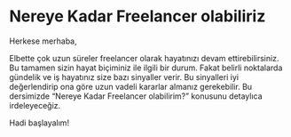 # Nereye Kadar Freelancer olabiliriz

Herkese merhaba,

Elbette çok uzun süreler freelancer olarak hayatınızı devam ettirebilirsiniz. Bu tamamen sizin hayat biçiminiz ile ilgili bir durum. Fakat belirli noktalarda gündelik ve iş hayatınız size bazı sinyaller verir. Bu sinyalleri iyi değerlendirip ona göre uzun vadeli kararlar almanız gerekebilir. Bu dersimizde “Nereye Kadar Freelancer olabilirim?” konusunu detaylıca irdeleyeceğiz.

Hadi başlayalım!

